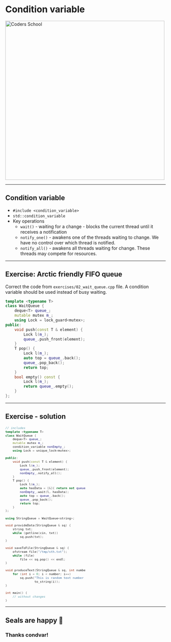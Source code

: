 <!-- .slide: data-background="#111111" -->

# Condition variable

<a href="https://coders.school">
    <img width="500" data-src="../coders_school_logo.png" alt="Coders School" class="plain">
</a>

___

## Condition variable

* <!-- .element: class="fragment fade-in" --> <code>#include &lt;condition_variable&gt;</code>
* <!-- .element: class="fragment fade-in" --> <code>std::condition_variable</code>
* <!-- .element: class="fragment fade-in" --> Key operations
  * <!-- .element: class="fragment fade-in" --> <code>wait()</code> - waiting for a change - blocks the current thread until it receives a notification
  * <!-- .element: class="fragment fade-in" --> <code>notify_one()</code> - awakens one of the threads waiting to change. We have no control over which thread is notified.
  * <!-- .element: class="fragment fade-in" --> <code>notify_all()</code> - awakens all threads waiting for change. These threads may compete for resources.

___
<!-- .slide: style="font-size: .85em" -->

## Exercise: Arctic friendly FIFO queue

Correct the code from `exercises/02_wait_queue.cpp` file. A condition variable should be used instead of busy waiting.


```cpp []
template <typename T>
class WaitQueue {
    deque<T> queue_;
    mutable mutex m_;
    using Lock = lock_guard<mutex>;
public:
    void push(const T & element) {
        Lock l(m_);
        queue_.push_front(element);
    }
    T pop() {
        Lock l(m_);
        auto top = queue_.back();
        queue_.pop_back();
        return top;
    }
    bool empty() const {
        Lock l(m_);
        return queue_.empty();
    }
};
```

___

## Exercise - solution

<div class="multicolumn">

<div style="width: 50%; font-size: .8em;">

```cpp
// includes
template <typename T>
class WaitQueue {
    deque<T> queue_;
    mutable mutex m_;
    condition_variable nonEmpty_;
    using Lock = unique_lock<mutex>;

public:
    void push(const T & element) {
        Lock l(m_);
        queue_.push_front(element);
        nonEmpty_.notify_all();
    }
    T pop() {
        Lock l(m_);
        auto hasData = [&]{ return not queue_.empty(); };
        nonEmpty_.wait(l, hasData);
        auto top = queue_.back();
        queue_.pop_back();
        return top;
    }
};
```
<!-- .element: class="fragment fade-in" -->
</div>

<div style="width: 50%; font-size: .8em;">

```cpp
using StringQueue = WaitQueue<string>;

void provideData(StringQueue & sq) {
    string txt;
    while (getline(cin, txt))
        sq.push(txt);
}

void saveToFile(StringQueue & sq) {
    ofstream file("/tmp/sth.txt");
    while (file)
        file << sq.pop() << endl;
}

void produceText(StringQueue & sq, int number) {
    for (int i = 0; i < number; i++)
        sq.push("This is random text number " +
                to_string(i));
}

int main() {
    // without changes
}
```

</div> <!-- .element: class="fragment fade-in" -->

</div>

___
<!-- .slide: data-background="../img/foczka.jpg" data-background-opacity="0.5" -->

## Seals are happy 🦭

### Thanks condvar!
